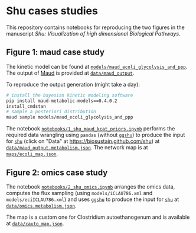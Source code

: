 # Shu cases studies
This repository contains notebooks for reproducing the two figures in the manuscript _Shu: Visualization of high dimensional Biological Pathways_.

## Figure 1: maud case study

The kinetic model can be found at [`models/maud_ecoli_glycolysis_and_ppp`](./models/maud_ecoli_glycolysis_and_ppp). The output of [Maud](https://github.com/biosustain/Maud)
is provided at [`data/maud_output`](./data/maud_output).

To reproduce the output generation (might take a day):

```bash
# install the bayesian kinetic modeling software
pip install maud-metabolic-models==0.4.0.2
install_cmdstan
# sample a posteriori distribution
maud sample models/maud_ecoli_glycolysis_and_ppp
```

The notebook [`notebooks/1_shu_maud_kcat_priors.ipynb`](./notebooks/1_shu_maud_kcat_priors.ipynb)
performs the required data wrangling using `pandas` (without [`ggshu`](https://pypi.org/project/ggshu)) to produce the
input for [`shu`](https://github.com/biosustain/shu) (click on "Data" at https://biosustain.github.com/shu)
at [`data/maud_output.metabolism.json`](./data/maud_output.metabolism.json). The network map is at [`maps/ecoli_map.json`](./maps/ecoli_map.json).

## Figure 2: omics case study

The notebook [`notebooks/2_shu_omics.ipynb`](./notebooks/2_shu_omics.ipynb)
arranges the omics data, computes the flux sampling (using `models/iCLAU786.xml` and `models/eciICLAU786.xml`)
and uses [`ggshu`](https://pypi.org/project/ggshu) to produce the input for [`shu`](https://github.com/biosustain/shu)
at [`data/omics.metabolism.json`](./data/omics.metabolism.json).

The map is a custom one for Clostridium autoethanogenum and is available at [`data/cauto_map.json`](./maps/cauto_map.json).
